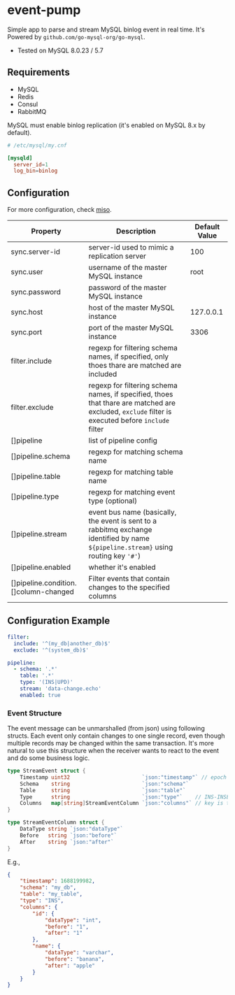 # event-pump

Simple app to parse and stream MySQL binlog event in real time. It's Powered by `github.com/go-mysql-org/go-mysql`.

- Tested on MySQL 8.0.23 / 5.7

## Requirements

- MySQL
- Redis
- Consul
- RabbitMQ

MySQL must enable binlog replication (it's enabled on MySQL 8.x by default).

```conf
# /etc/mysql/my.cnf

[mysqld]
  server_id=1
  log_bin=binlog
```

## Configuration

For more configuration, check [miso](https://github.com/CurtisNewbie/miso).

| Property                              | Description                                                                                                                                         | Default Value |
|---------------------------------------|-----------------------------------------------------------------------------------------------------------------------------------------------------|---------------|
| sync.server-id                        | server-id used to mimic a replication server                                                                                                        | 100           |
| sync.user                             | username of the master MySQL instance                                                                                                               | root          |
| sync.password                         | password of the master MySQL instance                                                                                                               |               |
| sync.host                             | host of the master MySQL instance                                                                                                                   | 127.0.0.1     |
| sync.port                             | port of the master MySQL instance                                                                                                                   | 3306          |
| filter.include                        | regexp for filtering schema names, if specified, only thoes thare are matched are included                                                          |               |
| filter.exclude                        | regexp for filtering schema names, if specified, thoes that thare are matched are excluded, `exclude` filter is executed before `include` filter    |               |
| []pipeline                            | list of pipeline config                                                                                                                             |               |
| []pipeline.schema                     | regexp for matching schema name                                                                                                                     |               |
| []pipeline.table                      | regexp for matching table name                                                                                                                      |               |
| []pipeline.type                       | regexp for matching event type (optional)                                                                                                           |               |
| []pipeline.stream                     | event bus name (basically, the event is sent to a rabbitmq exchange identified by name `${pipeline.stream}` using routing key `'#'`) |               |
| []pipeline.enabled                    | whether it's enabled                                                                                                                                |               |
| []pipeline.condition.[]column-changed | Filter events that contain changes to the specified columns                                                                                         |               |

## Configuration Example

```yaml
filter:
  include: '^(my_db|another_db)$'
  exclude: '^(system_db)$'

pipeline:
  - schema: '.*'
    table: '.*'
    type: '(INS|UPD)'
    stream: 'data-change.echo'
    enabled: true
```

### Event Structure

The event message can be unmarshalled (from json) using following structs. Each event only contain changes to one single record, even though multiple records may be changed within the same transaction. It's more natural to use this structure when the receiver wants to react to the event and do some business logic.

```go
type StreamEvent struct {
	Timestamp uint32                       `json:"timestamp"` // epoch time second
	Schema    string                       `json:"schema"`
	Table     string                       `json:"table"`
	Type      string                       `json:"type"`    // INS-INSERT, UPD-UPDATE, DEL-DELETE
	Columns   map[string]StreamEventColumn `json:"columns"` // key is the column name
}

type StreamEventColumn struct {
	DataType string `json:"dataType"`
	Before   string `json:"before"`
	After    string `json:"after"`
}
```

E.g.,

```json
{
    "timestamp": 1688199982,
    "schema": "my_db",
    "table": "my_table",
    "type": "INS",
    "columns": {
        "id": {
            "dataType": "int",
            "before": "1",
            "after": "1"
        },
        "name": {
            "dataType": "varchar",
            "before": "banana",
            "after": "apple"
        }
    }
}
```
